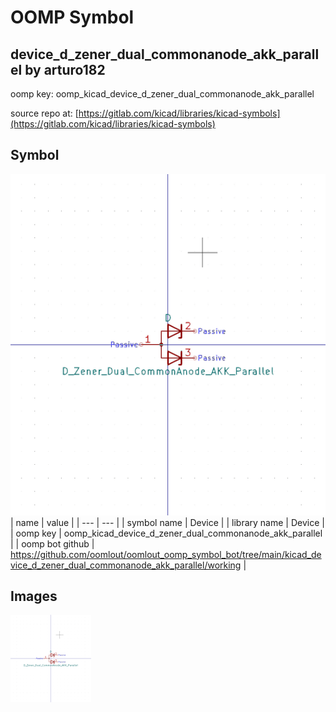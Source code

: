 # OOMP Symbol  
## device_d_zener_dual_commonanode_akk_parallel  by arturo182  
  
oomp key: oomp_kicad_device_d_zener_dual_commonanode_akk_parallel  
  
source repo at: [https://gitlab.com/kicad/libraries/kicad-symbols](https://gitlab.com/kicad/libraries/kicad-symbols)  
## Symbol  
  
[![working.png](working_600.png)](working.png)  
| name | value | 
| --- | --- | 
| symbol name | Device | 
| library name | Device | 
| oomp key | oomp_kicad_device_d_zener_dual_commonanode_akk_parallel | 
| oomp bot github | https://github.com/oomlout/oomlout_oomp_symbol_bot/tree/main/kicad_device_d_zener_dual_commonanode_akk_parallel/working | 
## Images  
  
[![working.png](working_140.png)](working.png)  

